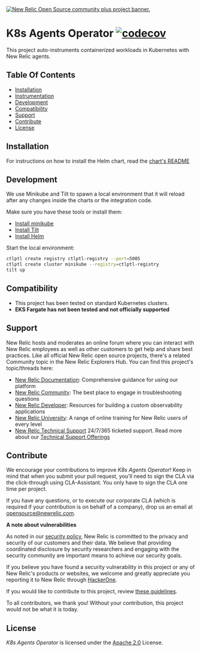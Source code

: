 <a href="https://opensource.newrelic.com/oss-category/#community-plus"><picture><source media="(prefers-color-scheme: dark)" srcset="https://github.com/newrelic/opensource-website/raw/main/src/images/categories/dark/Community_Plus.png"><source media="(prefers-color-scheme: light)" srcset="https://github.com/newrelic/opensource-website/raw/main/src/images/categories/Community_Plus.png"><img alt="New Relic Open Source community plus project banner." src="https://github.com/newrelic/opensource-website/raw/main/src/images/categories/Community_Plus.png"></picture></a>

# K8s Agents Operator [![codecov](https://codecov.io/gh/newrelic/k8s-agents-operator/graph/badge.svg?token=YUSEXVY3WF)](https://codecov.io/gh/newrelic/k8s-agents-operator)

This project auto-instruments containerized workloads in Kubernetes with New Relic agents.

## Table Of Contents

- [Installation](#installation)
- [Instrumentation](instrumentation.md)
- [Development](#development)
- [Compatibility](#compatibility)
- [Support](#support)
- [Contribute](#contribute)
- [License](#license)

## Installation

For instructions on how to install the Helm chart, read the [chart's README](./charts/k8s-agents-operator/README.md)

## Development

We use Minikube and Tilt to spawn a local environment that it will reload after any changes inside the charts or the integration code.

Make sure you have these tools or install them:

* [Install minikube](https://minikube.sigs.k8s.io/docs/start/)
* [Install Tilt](https://docs.tilt.dev/install.html)
* [Install Helm](https://helm.sh/docs/intro/install/)

Start the local environment:

```bash
ctlptl create registry ctlptl-registry --port=5005
ctlptl create cluster minikube --registry=ctlptl-registry
tilt up
```
## Compatibility
* This project has been tested on standard Kubernetes clusters.
* **EKS Fargate has not been tested and not officially supported**

## Support

New Relic hosts and moderates an online forum where you can interact with New Relic employees as well as other customers to get help and share best practices. Like all official New Relic open source projects, there's a related Community topic in the New Relic Explorers Hub. You can find this project's topic/threads here:

* [New Relic Documentation](https://docs.newrelic.com): Comprehensive guidance for using our platform
* [New Relic Community](https://forum.newrelic.com/t/new-relic-kubernetes-open-source-integration/109093): The best place to engage in troubleshooting questions
* [New Relic Developer](https://developer.newrelic.com/): Resources for building a custom observability applications
* [New Relic University](https://learn.newrelic.com/): A range of online training for New Relic users of every level
* [New Relic Technical Support](https://support.newrelic.com/) 24/7/365 ticketed support. Read more about our [Technical Support Offerings](https://docs.newrelic.com/docs/licenses/license-information/general-usage-licenses/support-plan)

## Contribute

We encourage your contributions to improve *K8s Agents Operator*! Keep in mind that when you submit your pull request, you'll need to sign the CLA via the click-through using CLA-Assistant. You only have to sign the CLA one time per project.

If you have any questions, or to execute our corporate CLA (which is required if your contribution is on behalf of a company), drop us an email at opensource@newrelic.com.

**A note about vulnerabilities**

As noted in our [security policy](../../security/policy), New Relic is committed to the privacy and security of our customers and their data. We believe that providing coordinated disclosure by security researchers and engaging with the security community are important means to achieve our security goals.

If you believe you have found a security vulnerability in this project or any of New Relic's products or websites, we welcome and greatly appreciate you reporting it to New Relic through [HackerOne](https://hackerone.com/newrelic).

If you would like to contribute to this project, review [these guidelines](./CONTRIBUTING.md).

To all contributors, we thank you!  Without your contribution, this project would not be what it is today.

## License
*K8s Agents Operator* is licensed under the [Apache 2.0](http://apache.org/licenses/LICENSE-2.0.txt) License.

